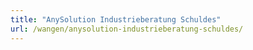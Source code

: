 ```yaml
---
title: "AnySolution Industrieberatung Schuldes"
url: /wangen/anysolution-industrieberatung-schuldes/
---
```

